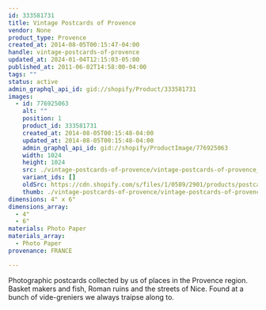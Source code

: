 ```yaml
---
id: 333581731
title: Vintage Postcards of Provence
vendor: None
product_type: Provence
created_at: 2014-08-05T00:15:47-04:00
handle: vintage-postcards-of-provence
updated_at: 2024-01-04T12:15:03-05:00
published_at: 2011-06-02T14:58:00-04:00
tags: ""
status: active
admin_graphql_api_id: gid://shopify/Product/333581731
images:
  - id: 776925063
    alt: ""
    position: 1
    product_id: 333581731
    created_at: 2014-08-05T00:15:48-04:00
    updated_at: 2014-08-05T00:15:48-04:00
    admin_graphql_api_id: gid://shopify/ProductImage/776925063
    width: 1024
    height: 1024
    src: ./vintage-postcards-of-provence/vintage-postcards-of-provence__0.jpg
    variant_ids: []
    oldSrc: https://cdn.shopify.com/s/files/1/0589/2901/products/postcards.jpeg?v=1407212148
    thumb: ./vintage-postcards-of-provence/vintage-postcards-of-provence__0-thumb.jpg
dimensions: 4" x 6"
dimensions_array:
  - 4"
  - 6"
materials: Photo Paper
materials_array:
  - Photo Paper
provenance: FRANCE

---
```


Photographic postcards collected by us of places in the Provence region. Basket makers and fish, Roman ruins and the streets of Nice. Found at a bunch of vide-greniers we always traipse along to.